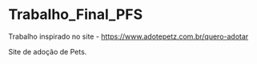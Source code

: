 # Trabalho_Final_PFS

Trabalho inspirado no site - https://www.adotepetz.com.br/quero-adotar

Site de adoção de Pets.